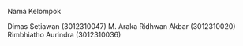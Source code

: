 Nama Kelompok

Dimas Setiawan (3012310047)
M. Araka Ridhwan Akbar (3012310020)
Rimbhiatho Aurindra (3012310036)
